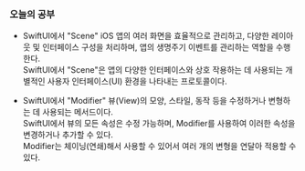 ### 오늘의 공부


- SwiftUI에서 "Scene"
iOS 앱의 여러 화면을 효율적으로 관리하고, 다양한 레이아웃 및 인터페이스 구성을 처리하며, 앱의 생명주기 이벤트를 관리하는 역할을 수행한다.<br>
SwiftUI에서 "Scene"은 앱의 다양한 인터페이스와 상호 작용하는 데 사용되는 개별적인 사용자 인터페이스(UI) 환경을 나타내는 프로토콜이다.<br>

- SwiftUI에서 "Modifier"
뷰(View)의 모양, 스타일, 동작 등을 수정하거나 변형하는 데 사용되는 메서드이다.<br>
SwiftUI에서 뷰의 모든 속성은 수정 가능하며, Modifier를 사용하여 이러한 속성을 변경하거나 추가할 수 있다.<br>
Modifier는 체이닝(연쇄)해서 사용할 수 있어서 여러 개의 변형을 연달아 적용할 수 있다.<br>

